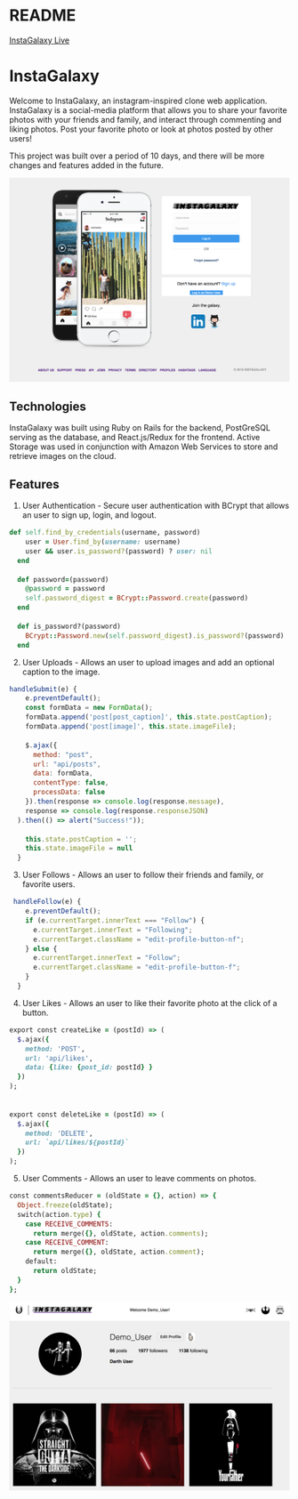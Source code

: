 # README

[InstaGalaxy Live](https://insta-galaxy.herokuapp.com/#/)

# InstaGalaxy

Welcome to InstaGalaxy, an instagram-inspired clone web application. InstaGalaxy is a social-media platform that allows you to share your favorite photos with your friends and family, and interact through commenting and liking photos. Post your favorite photo or look at photos posted by other users!

This project was built over a period of 10 days, and there will be more changes and features added in the future.

![homepage](https://github.com/hchu315/instaGalaxy/blob/master/app/assets/images/github_readme_img.png)

## Technologies

InstaGalaxy was built using Ruby on Rails for the backend, PostGreSQL serving as the database, and React.js/Redux for the frontend. Active Storage was used in conjunction with Amazon Web Services to store and retrieve images on the cloud.

## Features

1) User Authentication - Secure user authentication with BCrypt that allows an user to sign up, login, and logout.

```ruby
def self.find_by_credentials(username, password)
    user = User.find_by(username: username)
    user && user.is_password?(password) ? user: nil
  end

  def password=(password)
    @password = password
    self.password_digest = BCrypt::Password.create(password)
  end

  def is_password?(password)
    BCrypt::Password.new(self.password_digest).is_password?(password)
  end
 ```

2) User Uploads - Allows an user to upload images and add an optional caption to the image.

```jsx
handleSubmit(e) {
    e.preventDefault();
    const formData = new FormData();
    formData.append('post[post_caption]', this.state.postCaption);
    formData.append('post[image]', this.state.imageFile);

    $.ajax({
      method: "post",
      url: "api/posts",
      data: formData,
      contentType: false,
      processData: false
    }).then(response => console.log(response.message),
    response => console.log(response.responseJSON)
  ).then(() => alert("Success!"));

    this.state.postCaption = '';
    this.state.imageFile = null
  }
```

3) User Follows - Allows an user to follow their friends and family, or favorite users.

```jsx
 handleFollow(e) {
    e.preventDefault();
    if (e.currentTarget.innerText === "Follow") {
      e.currentTarget.innerText = "Following";
      e.currentTarget.className = "edit-profile-button-nf";
    } else {
      e.currentTarget.innerText = "Follow";
      e.currentTarget.className = "edit-profile-button-f";
    }
  }
```

4) User Likes - Allows an user to like their favorite photo at the click of a button.

```ruby
export const createLike = (postId) => (
  $.ajax({
    method: 'POST',
    url: 'api/likes',
    data: {like: {post_id: postId} }
  })
);


export const deleteLike = (postId) => (
  $.ajax({
    method: 'DELETE',
    url: `api/likes/${postId}`
  })
);
```

5) User Comments - Allows an user to leave comments on photos.

```ruby
const commentsReducer = (oldState = {}, action) => {
  Object.freeze(oldState);
  switch(action.type) {
    case RECEIVE_COMMENTS:
      return merge({}, oldState, action.comments);
    case RECEIVE_COMMENT:
      return merge({}, oldState, action.comment);
    default:
      return oldState;
  }
};
```

![feed-page](https://github.com/hchu315/instaGalaxy/blob/master/app/assets/images/github_user_splashpage.png)
